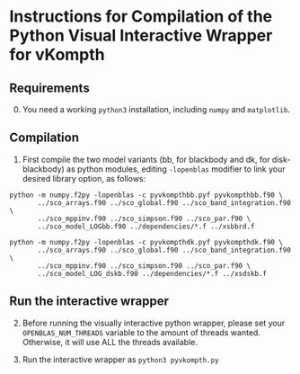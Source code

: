 # Instructions for Compilation of the Python Visual Interactive Wrapper for vKompth

## Requirements

0) You need a working `python3` installation, including `numpy` and `matplotlib`.

## Compilation

1) First compile the two model variants (bb, for blackbody and
  dk, for disk-blackbody) as python modules, editing `-lopenblas`
  modifier to link your desired library option, as follows:

```
python -m numpy.f2py -lopenblas -c pyvkompthbb.pyf pyvkompthbb.f90 \
       ../sco_arrays.f90 ../sco_global.f90 ../sco_band_integration.f90 \
       ../sco_mppinv.f90 ../sco_simpson.f90 ../sco_par.f90 \
       ../sco_model_LOGbb.f90 ../dependencies/*.f ../xsbbrd.f
```

```
python -m numpy.f2py -lopenblas -c pyvkompthdk.pyf pyvkompthdk.f90 \
       ../sco_arrays.f90 ../sco_global.f90 ../sco_band_integration.f90 \
       ../sco_mppinv.f90 ../sco_simpson.f90 ../sco_par.f90 \
       ../sco_model_LOG_dskb.f90 ../dependencies/*.f ../xsdskb.f
```

## Run the interactive wrapper

2) Before running the visually interactive python wrapper, please set your
`OPENBLAS_NUM_THREADS` variable to the amount of threads wanted.
Otherwise, it will use ALL the threads available.

3) Run the interactive wrapper as `python3 pyvkompth.py`
